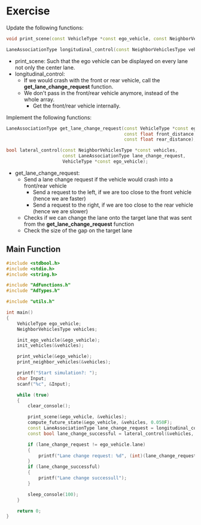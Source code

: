 # Exercise

Update the following functions:

```cpp
void print_scene(const VehicleType *const ego_vehicle, const NeighborVehiclesType *const vehicles);

LaneAssociationType longitudinal_control(const NeighborVehiclesType vehicles,VehicleType ego_vehicle);
```

- print_scene: Such that the ego vehicle can be displayed on every lane not only the center lane.
- longitudinal_control:
  - If we would crash with the front or rear vehicle, call the **get_lane_change_request** function.
  - We don't pass in the front/rear vehicle anymore, instead of the whole array.
    - Get the front/rear vehicle internally.

Implement the following functions:

```cpp
LaneAssociationType get_lane_change_request(const VehicleType *const ego_vehicle,
                                            const float front_distance,
                                            const float rear_distance);

bool lateral_control(const NeighborVehiclesType *const vehicles,
                     const LaneAssociationType lane_change_request,
                     VehicleType *const ego_vehicle);
```

- get_lane_change_request:
  - Send a lane change request if the vehicle would crash into a front/rear vehicle
    - Send a request to the left, if we are too close to the front vehicle (hence we are faster)
    - Send a request to the right, if we are too close to the rear vehicle (hence we are slower)
  - Checks if we can change the lane onto the target lane that was sent from the **get_lane_change_request** function
  - Check the size of the gap on the target lane

## Main Function

```cpp
#include <stdbool.h>
#include <stdio.h>
#include <string.h>

#include "AdFunctions.h"
#include "AdTypes.h"

#include "utils.h"

int main()
{
    VehicleType ego_vehicle;
    NeighborVehiclesType vehicles;

    init_ego_vehicle(&ego_vehicle);
    init_vehicles(&vehicles);

    print_vehicle(&ego_vehicle);
    print_neighbor_vehicles(&vehicles);

    printf("Start simulation?: ");
    char Input;
    scanf("%c", &Input);

    while (true)
    {
        clear_console();

        print_scene(&ego_vehicle, &vehicles);
        compute_future_state(&ego_vehicle, &vehicles, 0.050F);
        const LaneAssociationType lane_change_request = longitudinal_control(&vehicles, &ego_vehicle);
        const bool lane_change_successful = lateral_control(&vehicles, lane_change_request, &ego_vehicle);

        if (lane_change_request != ego_vehicle.lane)
        {
            printf("Lane change request: %d", (int)(lane_change_request));
        }
        if (lane_change_successful)
        {
            printf("Lane change successull");
        }

        sleep_console(100);
    }

    return 0;
}
```
